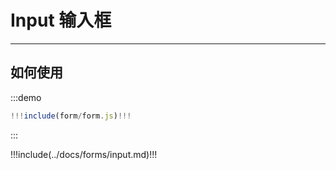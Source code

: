 # Input 输入框

---

## 如何使用

:::demo

```jsx
!!!include(form/form.js)!!!
```

:::

!!!include(../docs/forms/input.md)!!!